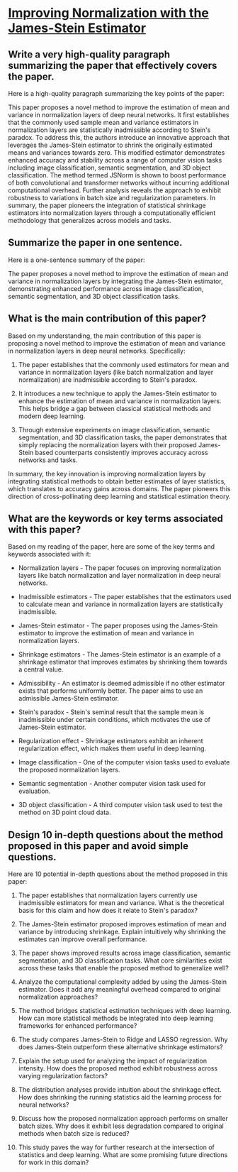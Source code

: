 # [Improving Normalization with the James-Stein Estimator](https://arxiv.org/abs/2312.00313)

## Write a very high-quality paragraph summarizing the paper that effectively covers the paper.

 Here is a high-quality paragraph summarizing the key points of the paper:

This paper proposes a novel method to improve the estimation of mean and variance in normalization layers of deep neural networks. It first establishes that the commonly used sample mean and variance estimators in normalization layers are statistically inadmissible according to Stein's paradox. To address this, the authors introduce an innovative approach that leverages the James-Stein estimator to shrink the originally estimated means and variances towards zero. This modified estimator demonstrates enhanced accuracy and stability across a range of computer vision tasks including image classification, semantic segmentation, and 3D object classification. The method termed JSNorm is shown to boost performance of both convolutional and transformer networks without incurring additional computational overhead. Further analysis reveals the approach to exhibit robustness to variations in batch size and regularization parameters. In summary, the paper pioneers the integration of statistical shrinkage estimators into normalization layers through a computationally efficient methodology that generalizes across models and tasks.


## Summarize the paper in one sentence.

 Here is a one-sentence summary of the paper:

The paper proposes a novel method to improve the estimation of mean and variance in normalization layers by integrating the James-Stein estimator, demonstrating enhanced performance across image classification, semantic segmentation, and 3D object classification tasks.


## What is the main contribution of this paper?

 Based on my understanding, the main contribution of this paper is proposing a novel method to improve the estimation of mean and variance in normalization layers in deep neural networks. Specifically:

1) The paper establishes that the commonly used estimators for mean and variance in normalization layers (like batch normalization and layer normalization) are inadmissible according to Stein's paradox. 

2) It introduces a new technique to apply the James-Stein estimator to enhance the estimation of mean and variance in normalization layers. This helps bridge a gap between classical statistical methods and modern deep learning.

3) Through extensive experiments on image classification, semantic segmentation, and 3D classification tasks, the paper demonstrates that simply replacing the normalization layers with their proposed James-Stein based counterparts consistently improves accuracy across networks and tasks.

In summary, the key innovation is improving normalization layers by integrating statistical methods to obtain better estimates of layer statistics, which translates to accuracy gains across domains. The paper pioneers this direction of cross-pollinating deep learning and statistical estimation theory.


## What are the keywords or key terms associated with this paper?

 Based on my reading of the paper, here are some of the key terms and keywords associated with it:

- Normalization layers - The paper focuses on improving normalization layers like batch normalization and layer normalization in deep neural networks.

- Inadmissible estimators - The paper establishes that the estimators used to calculate mean and variance in normalization layers are statistically inadmissible. 

- James-Stein estimator - The paper proposes using the James-Stein estimator to improve the estimation of mean and variance in normalization layers.

- Shrinkage estimators - The James-Stein estimator is an example of a shrinkage estimator that improves estimates by shrinking them towards a central value.

- Admissibility - An estimator is deemed admissible if no other estimator exists that performs uniformly better. The paper aims to use an admissible James-Stein estimator.

- Stein's paradox - Stein's seminal result that the sample mean is inadmissible under certain conditions, which motivates the use of James-Stein estimator. 

- Regularization effect - Shrinkage estimators exhibit an inherent regularization effect, which makes them useful in deep learning.

- Image classification - One of the computer vision tasks used to evaluate the proposed normalization layers.

- Semantic segmentation - Another computer vision task used for evaluation. 

- 3D object classification - A third computer vision task used to test the method on 3D point cloud data.


## Design 10 in-depth questions about the method proposed in this paper and avoid simple questions.

 Here are 10 potential in-depth questions about the method proposed in this paper:

1) The paper establishes that normalization layers currently use inadmissible estimators for mean and variance. What is the theoretical basis for this claim and how does it relate to Stein's paradox? 

2) The James-Stein estimator proposed improves estimation of mean and variance by introducing shrinkage. Explain intuitively why shrinking the estimates can improve overall performance.

3) The paper shows improved results across image classification, semantic segmentation, and 3D classification tasks. What core similarities exist across these tasks that enable the proposed method to generalize well?

4) Analyze the computational complexity added by using the James-Stein estimator. Does it add any meaningful overhead compared to original normalization approaches?

5) The method bridges statistical estimation techniques with deep learning. How can more statistical methods be integrated into deep learning frameworks for enhanced performance?

6) The study compares James-Stein to Ridge and LASSO regression. Why does James-Stein outperform these alternative shrinkage estimators?

7) Explain the setup used for analyzing the impact of regularization intensity. How does the proposed method exhibit robustness across varying regularization factors?  

8) The distribution analyses provide intuition about the shrinkage effect. How does shrinking the running statistics aid the learning process for neural networks?

9) Discuss how the proposed normalization approach performs on smaller batch sizes. Why does it exhibit less degradation compared to original methods when batch size is reduced?

10) This study paves the way for further research at the intersection of statistics and deep learning. What are some promising future directions for work in this domain?
